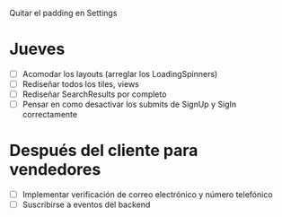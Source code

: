 Quitar el padding en Settings

# Jueves
+ [ ] Acomodar los layouts (arreglar los LoadingSpinners)
+ [ ] Rediseñar todos los tiles, views
+ [ ] Rediseñar SearchResults por completo
+ [ ] Pensar en como desactivar los submits de SignUp y SigIn correctamente

# Después del cliente para vendedores
+ [ ] Implementar verificación de correo electrónico y número telefónico
+ [ ] Suscribirse a eventos del backend
